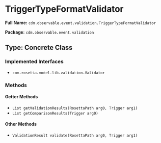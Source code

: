 # TriggerTypeFormatValidator

**Full Name:** `cdm.observable.event.validation.TriggerTypeFormatValidator`

**Package:** `cdm.observable.event.validation`

## Type: Concrete Class

### Implemented Interfaces

- `com.rosetta.model.lib.validation.Validator`

### Methods

#### Getter Methods

- `List getValidationResults(RosettaPath arg0, Trigger arg1)`
- `List getComparisonResults(Trigger arg0)`

#### Other Methods

- `ValidationResult validate(RosettaPath arg0, Trigger arg1)`

